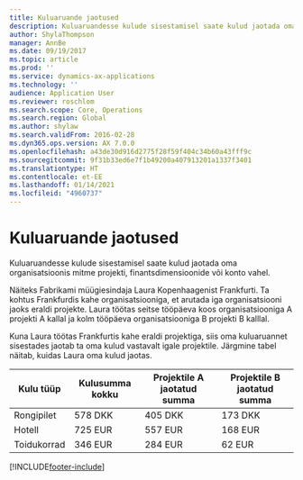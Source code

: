 ```yaml
---
title: Kuluaruande jaotused
description: Kuluaruandesse kulude sisestamisel saate kulud jaotada oma organisatsioonis mitme projekti, juriidilise olemi või konto vahel.
author: ShylaThompson
manager: AnnBe
ms.date: 09/19/2017
ms.topic: article
ms.prod: ''
ms.service: dynamics-ax-applications
ms.technology: ''
audience: Application User
ms.reviewer: roschlom
ms.search.scope: Core, Operations
ms.search.region: Global
ms.author: shylaw
ms.search.validFrom: 2016-02-28
ms.dyn365.ops.version: AX 7.0.0
ms.openlocfilehash: a43de30d916d2775f28f59f404c34b60a43fff9c
ms.sourcegitcommit: 9f31b33ed6e7f1b49200a407913201a1337f3401
ms.translationtype: HT
ms.contentlocale: et-EE
ms.lasthandoff: 01/14/2021
ms.locfileid: "4960737"
---
```

# <a name="expense-report-distributions"></a>Kuluaruande jaotused

Kuluaruandesse kulude sisestamisel saate kulud jaotada oma organisatsioonis mitme projekti, finantsdimensioonide või konto vahel.

Näiteks Fabrikami müügiesindaja Laura Kopenhaagenist Frankfurti. Ta kohtus Frankfurdis kahe organisatsiooniga, et arutada iga organisatsiooni jaoks eraldi projekte. Laura töötas seitse tööpäeva koos organisatsiooniga A projekti A kallal ja kolm tööpäeva organisatsiooniga B projekti B kalllal.

Kuna Laura töötas Frankfurtis kahe eraldi projektiga, siis oma kuluaruannet sisestades jaotab ta oma kulud vastavalt igale projektile. Järgmine tabel näitab, kuidas Laura oma kulud jaotas.


| Kulu tüüp | Kulusumma kokku|Projektile A jaotatud summa| Projektile B jaotatud summa |
|--------------|---------------------|-------------------------------|---------------------------------|
|Rongipilet   |578 DKK              |405 DKK                        |173 DKK                          |
|Hotell         |725 EUR              |557 EUR                        |168 EUR                          |
|Toidukorrad         |346 EUR              |284 EUR                        |62 EUR                           |



[!INCLUDE[footer-include](../includes/footer-banner.md)]